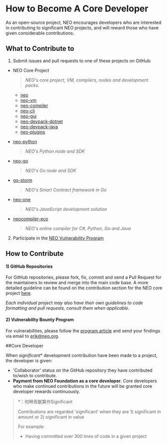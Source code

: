 # How to Become A Core Developer

As an open-source project, NEO encourages developers who are interested in contributing to significant NEO projects, and will reward those who have given considerable contributions. 

## What to Contribute to

1) Submit issues and pull requests to one of these projects on GitHub: 

- NEO Core Project

  > *NEO's core project, VM, compilers, nodes and development packs.*

  - [neo](https://github.com/neo-project/neo)
  - [neo-vm](https://github.com/neo-project/neo-vm)
  - [neo-compiler](https://github.com/neo-project/neo-compiler)
  - [neo-cli](https://github.com/neo-project/neo-cli)
  - [neo-gui](https://github.com/neo-project/neo-gui)
  - [neo-devpack-dotnet](https://github.com/neo-project/neo-devpack-dotnet)
  - [neo-devpack-java](https://github.com/neo-project/neo-devpack-java)
  - [neo-plugins](https://github.com/neo-project/neo-plugins)


- [neo-python](https://github.com/CityOfZion/neo-python)

  > *NEO's Python node and SDK*

- [neo-go](https://github.com/CityOfZion/neo-go)

  > *NEO's Go node and SDK*

- [go-storm](https://github.com/CityOfZion/neo-storm)

  > *NEO's Smart Contract framework in Go*

- [neo-one](https://github.com/neo-one-suite/neo-one)

  > *NEO's JavaScript development solution*

- [neocompiler-eco](https://github.com/NeoResearch/neocompiler-eco)

  > *NEO's online compiler for C#, Python, Go and Java*


2) Participate in the [NEO Vulnerability Program](https://neo.org/dev/bounty)

## How to Contribute

#### 1) GitHub Repositories

For GitHub repositories, please fork, fix, commit and send a Pull Request for the maintainers to review and merge into the main code base. A more detailed guideline can be found on the contribution section for the NEO core project [here](https://github.com/neo-project/neo#how-to-contribute). 

*Each individual project may also have their own guidelines to code formatting and pull requests, consult them when applicable.*

#### 2) Vulnerability Bounty Program 

For vulnerabilities, please follow the [program article](https://neo.org/dev/bounty) and send your findings via email to [erik@neo.org](mailto:erik@neo.org). 

##Core Developer

When *significant** development contribution have been made to a project, the developer is given: 

- 'Collaborator' status on the GitHub repository they have contributed to/wish to contribute. 
- **Payment from NEO Foundation as a core developer.** Core developers who make continued contributions in the future will be granted core developer rewards continuously. 

> \*：何种贡献算作Significant
>
> Contributions are regarded 'significant' when they are 1) significant in amount or 2) significant in value
>
> For example: 
>
> - Having committed over 300 lines of code in a given project

